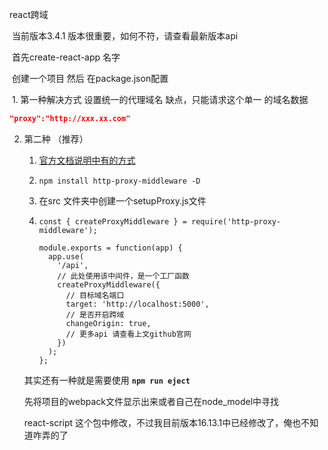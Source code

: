 react跨域

​	当前版本3.4.1 版本很重要，如何不符，请查看最新版本api

​	首先create-react-app 名字

​	创建一个项目 然后 在package.json配置

​	1. 第一种解决方式 设置统一的代理域名 缺点，只能请求这个单一 的域名数据

```json
"proxy":"http://xxx.xx.com"
```

 2. 第二种 （推荐）

     1. [官方文档说明中有的方式](https://github.com/facebook/create-react-app/blob/master/docusaurus/docs/proxying-api-requests-in-development.md)

     2. `npm install http-proxy-middleware -D`

     3. 在src 文件夹中创建一个setupProxy.js文件

     4. ```react
        const { createProxyMiddleware } = require('http-proxy-middleware');
        
        module.exports = function(app) {
          app.use(
            '/api',
            // 此处使用该中间件，是一个工厂函数
            createProxyMiddleware({
              // 目标域名端口
              target: 'http://localhost:5000',
              // 是否开启跨域
              changeOrigin: true,
              // 更多api 请查看上文github官网
            })
          );
        };
        ```

        

    其实还有一种就是需要使用  **`npm run eject`**

    先将项目的webpack文件显示出来或者自己在node_model中寻找

    react-script 这个包中修改，不过我目前版本16.13.1中已经修改了，俺也不知道咋弄的了
